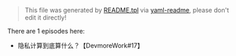 > This file was generated by [README.tpl](README.tpl) via [yaml-readme](https://github.com/LinuxSuRen/yaml-readme), please don't edit it directly!


There are 1 episodes here:
* 隐私计算到底算什么？【DevmoreWork#17】
